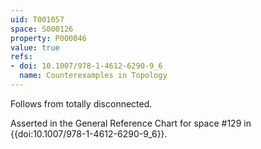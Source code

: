 ```yaml
---
uid: T001057
space: S000126
property: P000046
value: true
refs:
- doi: 10.1007/978-1-4612-6290-9_6
  name: Counterexamples in Topology
---
```


Follows from totally disconnected.

Asserted in the General Reference Chart for space #129 in
{{doi:10.1007/978-1-4612-6290-9_6}}.
